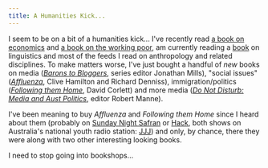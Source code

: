 ```yaml
---
title: A Humanities Kick...
---
```


<!-- TODO -->

I seem to be on a bit of a humanities kick... I've recently read <a
href="http://troacss.blogspot.com/2005/07/more-freakonomics.html">a book on
economics</a> and <a
href="http://troacss.blogspot.com/2005/04/dirt-cheap.html">a book on the
working poor</a>, am currently reading a <a
href="http://www.cambridge.org/uk/catalogue/catalogue.asp?isbn=0521626544">book</a>
on linguistics and most of the feeds I read on anthropology and related
disciplines. To make matters worse, I've just bought a handful of *new* books
on media (<a href="http://www.mup.unimelb.edu.au/catalogue/0-522-85207-6.html"
style="font-style: italic;">Barons to Bloggers</a>, series editor Jonathan
Mills), "social issues" (<a
href="http://www.allenandunwin.com/Shopping/ProductDetails.aspx?ISBN=1741146712"
style="font-style: italic;">Affluenza</a>, Clive Hamilton and Richard Denniss),
immigration/politics (<a
href="http://www.panmacmillan.com.au/display_title.asp?ISBN=0975076965&Author=Corlett,%20David"
style="font-style: italic;">Following them Home</a>, David Corlett) and more
media (<a
href="http://www.panmacmillan.com.au/display_title.asp?ISBN=0975076949&Author=Manne,%20Robert%20(Ed)"
style="font-style: italic;">Do Not Disturb: Media and Aust Politics</a>, editor
Robert Manne).

I've been meaning to buy *Affluenza* and *Following them Home* since I heard
about them (probably on <a href="http://www.triplej.net.au/safran/">Sunday
Night Safran</a> or <a href="http://www.triplej.net.au/hack/">Hack</a>, both
shows on Australia's national youth radio station: <a
href="http://www.triplej.net.au/">JJJ</a>) and only, by chance, there they were
along with two other interesting looking books.

I need to stop going into bookshops...
